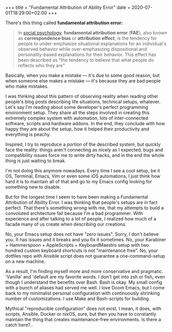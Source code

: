 +++
title = "Fundamental Attribution of Ability Error"
date = 2020-07-01T18:29:00+02:00
+++


There's this thing called **fundamental attribution error:**

> In [social psychology](https://en.wikipedia.org/wiki/Social_psychology), **fundamental attribution error** (**FAE**), also known as **correspondence bias** or **attribution effect**, is the tendency for people to under-emphasize situational explanations for an individual's observed behavior while over-emphasizing dispositional and personality-based explanations for their behavior. This effect has been described as "the tendency to believe that what people do reflects who they are"

Basically, when you make a mistake — it's due to some good reason, but when someone else makes a mistake — it's because they are bad people who make mistakes.

I was thinking about this pattern of observing reality when reading other people's blog posts describing life situations, technical setups, whatever. Let's say I'm reading about some developer's perfect programming environment setup. They share all the steps involved in creating this extremely complex system with automation, lots of inter-connected software, scripts and hardware addons. In the end, they conclude with how happy they are about the setup, how it helped their productivity and everything is peachy.

Inspired, I try to reproduce a _portion_ of the described system, but quickly face the reality: things aren't connecting as nicely as I expected, bugs and compatibility issues force me to write dirty hacks, and in the end the whole thing is just waiting to break.

I'm not doing this anymore nowadays. Every time I see a cool setup, be it OS, Terminal, Emacs, Vim or even some iOS automations, I just think how hard it is to maintain all of that and go to my Emacs config looking for something new to disable.

But for the longest time I seem to have been making a Fundamental Attribution of Ability Error. I was thinking that people's setups are in fact perfect. That there's something wrong with me, that my attempts to build a convoluted architecture fail because I'm a bad programmer. With experience and after talking to a lot of people, I realized how much of a facade many of us create when describing our creations.

No, your Emacs setup does not have "zero issues". Sorry, I don't believe you. It has issues and it breaks and you fix it sometimes. No, your Karabiner + Hammerspoon + AppleScripts + KeyboardMaestro setup with two hundred custom keyboard shortcuts is not "maintenance free". No, your dotfiles repo with Ansible script does not guarantee a one-command-setup on a new machine.

As a result, I'm finding myself more and more conservative and pragmatic. 'Vanilla' and 'default are my favorite words. I don't get into zsh or fish, even though I understand the benefits over Bash. Bash is okay. My small config with a bunch of aliases had served me well. I love Doom Emacs, but I come back to my minimalist personal configuration with continuously shrinking number of customizations. I use Make and Bash-scripts for building.

Mythical "reproducible configuration" does not exist. I mean, it does, with scripts, Ansible, Docker or nixOS, sure, but then you have to constantly maintain the thing that creates maintenance-free environments. Is there a catch here?..
